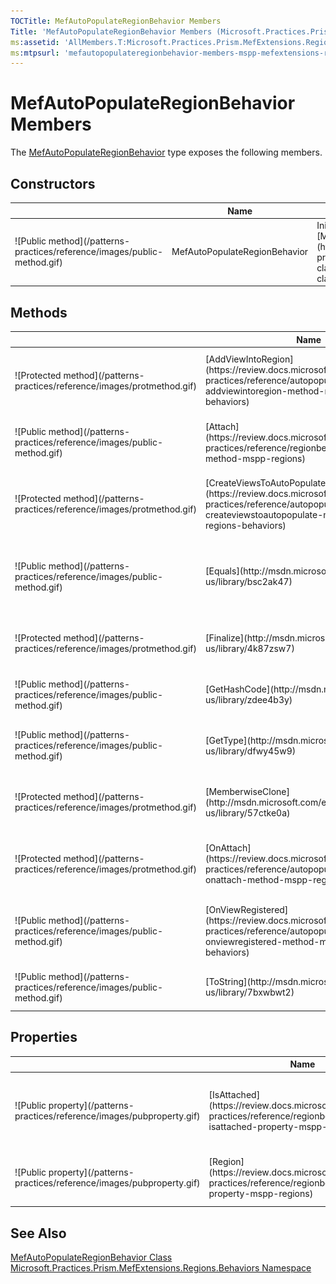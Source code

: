 ```yaml
---
TOCTitle: MefAutoPopulateRegionBehavior Members
Title: 'MefAutoPopulateRegionBehavior Members (Microsoft.Practices.Prism.MefExtensions.Regions.Behaviors)'
ms:assetid: 'AllMembers.T:Microsoft.Practices.Prism.MefExtensions.Regions.Behaviors.MefAutoPopulateRegionBehavior'
ms:mtpsurl: 'mefautopopulateregionbehavior-members-mspp-mefextensions-regions-behaviors.md'
---
```


# MefAutoPopulateRegionBehavior Members

The [MefAutoPopulateRegionBehavior](https://review.docs.microsoft.com/patterns-practices/reference/mefautopopulateregionbehavior-class-mspp-mefextensions-regions-behaviors) type exposes the following members.

## Constructors

<table>
<thead>
<tr class="header">
<th> </th>
<th>Name</th>
<th>Description</th>
</tr>
</thead>
<tbody>
<tr class="odd">
<td>![Public method](/patterns-practices/reference/images/public-method.gif)</td>
<td>MefAutoPopulateRegionBehavior</td>
<td>Initializes a new instance of the [MefAutoPopulateRegionBehavior](https://review.docs.microsoft.com/patterns-practices/reference/mefautopopulateregionbehavior-class-mspp-mefextensions-regions-behaviors) class.</td>
</tr>
</tbody>
</table>

## Methods

<table>
<thead>
<tr class="header">
<th> </th>
<th>Name</th>
<th>Description</th>
</tr>
</thead>
<tbody>
<tr class="odd">
<td>![Protected method](/patterns-practices/reference/images/protmethod.gif)</td>
<td>[AddViewIntoRegion](https://review.docs.microsoft.com/patterns-practices/reference/autopopulateregionbehavior-addviewintoregion-method-mspp-regions-behaviors)</td>
<td>Adds a view into the views collection of this region.
(Inherited from [AutoPopulateRegionBehavior](https://review.docs.microsoft.com/patterns-practices/reference/autopopulateregionbehavior-class-mspp-regions-behaviors).)</td>
</tr>
<tr class="even">
<td>![Public method](/patterns-practices/reference/images/public-method.gif)</td>
<td>[Attach](https://review.docs.microsoft.com/patterns-practices/reference/regionbehavior-attach-method-mspp-regions)</td>
<td>Attaches the behavior to the region.
(Inherited from [RegionBehavior](https://review.docs.microsoft.com/patterns-practices/reference/regionbehavior-class-mspp-regions).)</td>
</tr>
<tr class="odd">
<td>![Protected method](/patterns-practices/reference/images/protmethod.gif)</td>
<td>[CreateViewsToAutoPopulate](https://review.docs.microsoft.com/patterns-practices/reference/autopopulateregionbehavior-createviewstoautopopulate-method-mspp-regions-behaviors)</td>
<td>Returns a collection of views that will be added to the View collection.
(Inherited from [AutoPopulateRegionBehavior](https://review.docs.microsoft.com/patterns-practices/reference/autopopulateregionbehavior-class-mspp-regions-behaviors).)</td>
</tr>
<tr class="even">
<td>![Public method](/patterns-practices/reference/images/public-method.gif)</td>
<td>[Equals](http://msdn.microsoft.com/en-us/library/bsc2ak47)</td>
<td>Determines whether the specified [Object](http://msdn.microsoft.com/en-us/library/e5kfa45b) is equal to the current [Object](http://msdn.microsoft.com/en-us/library/e5kfa45b).
(Inherited from [Object](http://msdn.microsoft.com/en-us/library/e5kfa45b).)</td>
</tr>
<tr class="odd">
<td>![Protected method](/patterns-practices/reference/images/protmethod.gif)</td>
<td>[Finalize](http://msdn.microsoft.com/en-us/library/4k87zsw7)</td>
<td>Allows an object to try to free resources and perform other cleanup operations before it is reclaimed by garbage collection.
(Inherited from [Object](http://msdn.microsoft.com/en-us/library/e5kfa45b).)</td>
</tr>
<tr class="even">
<td>![Public method](/patterns-practices/reference/images/public-method.gif)</td>
<td>[GetHashCode](http://msdn.microsoft.com/en-us/library/zdee4b3y)</td>
<td>Serves as a hash function for a particular type.
(Inherited from [Object](http://msdn.microsoft.com/en-us/library/e5kfa45b).)</td>
</tr>
<tr class="odd">
<td>![Public method](/patterns-practices/reference/images/public-method.gif)</td>
<td>[GetType](http://msdn.microsoft.com/en-us/library/dfwy45w9)</td>
<td>Gets the [Type](http://msdn.microsoft.com/en-us/library/42892f65) of the current instance.
(Inherited from [Object](http://msdn.microsoft.com/en-us/library/e5kfa45b).)</td>
</tr>
<tr class="even">
<td>![Protected method](/patterns-practices/reference/images/protmethod.gif)</td>
<td>[MemberwiseClone](http://msdn.microsoft.com/en-us/library/57ctke0a)</td>
<td>Creates a shallow copy of the current [Object](http://msdn.microsoft.com/en-us/library/e5kfa45b).
(Inherited from [Object](http://msdn.microsoft.com/en-us/library/e5kfa45b).)</td>
</tr>
<tr class="odd">
<td>![Protected method](/patterns-practices/reference/images/protmethod.gif)</td>
<td>[OnAttach](https://review.docs.microsoft.com/patterns-practices/reference/autopopulateregionbehavior-onattach-method-mspp-regions-behaviors)</td>
<td>Attaches the AutoPopulateRegionBehavior to the Region.
(Inherited from [AutoPopulateRegionBehavior](https://review.docs.microsoft.com/patterns-practices/reference/autopopulateregionbehavior-class-mspp-regions-behaviors).)</td>
</tr>
<tr class="even">
<td>![Public method](/patterns-practices/reference/images/public-method.gif)</td>
<td>[OnViewRegistered](https://review.docs.microsoft.com/patterns-practices/reference/autopopulateregionbehavior-onviewregistered-method-mspp-regions-behaviors)</td>
<td>Handler of the event that fires when a new viewtype is registered to the registry.
(Inherited from [AutoPopulateRegionBehavior](https://review.docs.microsoft.com/patterns-practices/reference/autopopulateregionbehavior-class-mspp-regions-behaviors).)</td>
</tr>
<tr class="odd">
<td>![Public method](/patterns-practices/reference/images/public-method.gif)</td>
<td>[ToString](http://msdn.microsoft.com/en-us/library/7bxwbwt2)</td>
<td>Returns a string that represents the current object.
(Inherited from [Object](http://msdn.microsoft.com/en-us/library/e5kfa45b).)</td>
</tr>
</tbody>
</table>

## Properties

<table>
<thead>
<tr class="header">
<th> </th>
<th>Name</th>
<th>Description</th>
</tr>
</thead>
<tbody>
<tr class="odd">
<td>![Public property](/patterns-practices/reference/images/pubproperty.gif)</td>
<td>[IsAttached](https://review.docs.microsoft.com/patterns-practices/reference/regionbehavior-isattached-property-mspp-regions)</td>
<td>Returns **truetrue** (**True** in Visual Basic) if the behavior is attached to a region, **falsefalse** (**False** in Visual Basic) otherwise.  
(Inherited from [RegionBehavior](https://review.docs.microsoft.com/patterns-practices/reference/regionbehavior-class-mspp-regions).)</td>
</tr>
<tr class="even">
<td>![Public property](/patterns-practices/reference/images/pubproperty.gif)</td>
<td>[Region](https://review.docs.microsoft.com/patterns-practices/reference/regionbehavior-region-property-mspp-regions)</td>
<td>Behavior's attached region.
(Inherited from [RegionBehavior](https://review.docs.microsoft.com/patterns-practices/reference/regionbehavior-class-mspp-regions).)</td>
</tr>
</tbody>
</table>

## See Also

[MefAutoPopulateRegionBehavior Class](https://review.docs.microsoft.com/patterns-practices/reference/mefautopopulateregionbehavior-class-mspp-mefextensions-regions-behaviors)  
[Microsoft.Practices.Prism.MefExtensions.Regions.Behaviors Namespace](https://review.docs.microsoft.com/patterns-practices/reference/mspp-mefextensions-regions-behaviors-namespace)  
